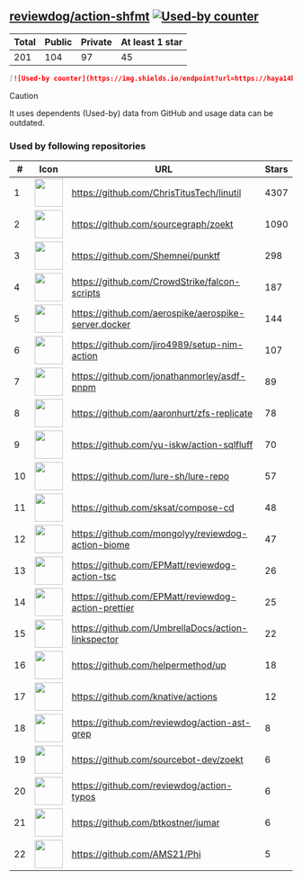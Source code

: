 





## [reviewdog/action-shfmt](https://github.com/reviewdog/action-shfmt) [![Used-by counter](https://img.shields.io/endpoint?url=https://haya14busa.github.io/github-used-by/data/reviewdog/action-shfmt/shieldsio.json)](https://github.com/haya14busa/github-used-by/tree/main/repo/reviewdog/action-shfmt)

| Total | Public | Private | At least 1 star
| ----- | ------ | ------- | ---------------
| 201 | 104 | 97 | 45 |

```md
[![Used-by counter](https://img.shields.io/endpoint?url=https://haya14busa.github.io/github-used-by/data/reviewdog/action-shfmt/shieldsio.json)](https://github.com/haya14busa/github-used-by/tree/main/repo/reviewdog/action-shfmt)
```

> [!CAUTION]
> It uses dependents (Used-by) data from GitHub and usage data can be outdated.

### Used by following repositories

| # | Icon | URL | Stars |
| -- | -- | -- | -- | 
|1|<img src="https://github.com/ChrisTitusTech.png" width=50 height=50>|https://github.com/ChrisTitusTech/linutil|4307|
|2|<img src="https://github.com/sourcegraph.png" width=50 height=50>|https://github.com/sourcegraph/zoekt|1090|
|3|<img src="https://github.com/Shemnei.png" width=50 height=50>|https://github.com/Shemnei/punktf|298|
|4|<img src="https://github.com/CrowdStrike.png" width=50 height=50>|https://github.com/CrowdStrike/falcon-scripts|187|
|5|<img src="https://github.com/aerospike.png" width=50 height=50>|https://github.com/aerospike/aerospike-server.docker|144|
|6|<img src="https://github.com/jiro4989.png" width=50 height=50>|https://github.com/jiro4989/setup-nim-action|107|
|7|<img src="https://github.com/jonathanmorley.png" width=50 height=50>|https://github.com/jonathanmorley/asdf-pnpm|89|
|8|<img src="https://github.com/aaronhurt.png" width=50 height=50>|https://github.com/aaronhurt/zfs-replicate|78|
|9|<img src="https://github.com/yu-iskw.png" width=50 height=50>|https://github.com/yu-iskw/action-sqlfluff|70|
|10|<img src="https://github.com/lure-sh.png" width=50 height=50>|https://github.com/lure-sh/lure-repo|57|
|11|<img src="https://github.com/sksat.png" width=50 height=50>|https://github.com/sksat/compose-cd|48|
|12|<img src="https://github.com/mongolyy.png" width=50 height=50>|https://github.com/mongolyy/reviewdog-action-biome|47|
|13|<img src="https://github.com/EPMatt.png" width=50 height=50>|https://github.com/EPMatt/reviewdog-action-tsc|26|
|14|<img src="https://github.com/EPMatt.png" width=50 height=50>|https://github.com/EPMatt/reviewdog-action-prettier|25|
|15|<img src="https://github.com/UmbrellaDocs.png" width=50 height=50>|https://github.com/UmbrellaDocs/action-linkspector|22|
|16|<img src="https://github.com/helpermethod.png" width=50 height=50>|https://github.com/helpermethod/up|18|
|17|<img src="https://github.com/knative.png" width=50 height=50>|https://github.com/knative/actions|12|
|18|<img src="https://github.com/reviewdog.png" width=50 height=50>|https://github.com/reviewdog/action-ast-grep|8|
|19|<img src="https://github.com/sourcebot-dev.png" width=50 height=50>|https://github.com/sourcebot-dev/zoekt|6|
|20|<img src="https://github.com/reviewdog.png" width=50 height=50>|https://github.com/reviewdog/action-typos|6|
|21|<img src="https://github.com/btkostner.png" width=50 height=50>|https://github.com/btkostner/jumar|6|
|22|<img src="https://github.com/AMS21.png" width=50 height=50>|https://github.com/AMS21/Phi|5|
